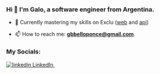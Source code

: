 ### Hi 👋 I'm Galo, a software engineer from Argentina.

- 🌱 Currently mastering my skills on Exclu ([web](https://github.com/gbbelloponce/exclu-web) and [api](https://github.com/gbbelloponce/exclu-api))

- 📫 How to reach me: **gbbelloponce@gmail.com**.

<h3 align="left">My Socials:</h3>
<p align="left">
  <a href="https://www.linkedin.com/in/galo-benjamin-bello-ponce-1957a620b/" target="blank">
    <img src="https://i.stack.imgur.com/gVE0j.png" alt="linkedin"> LinkedIn
  </a>
  &nbsp;
</p>
